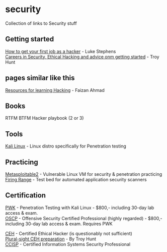 # security
Collection of links to Security stuff


## Getting started
[How to get your first job as a hacker](https://medium.com/@hakluke/how-to-get-your-first-job-as-a-hacker-7c1f5c4bf4b3) - Luke Stephens<br>
[Careers in Security, Ethical Hacking and advice onm getting started](https://www.troyhunt.com/careers-in-security-ethical-hacking-and-advice-on-where-to-get-started/) - Troy Hunt<br>



## pages similar like this
[Resources for learning Hacking](https://github.com/faizann24/Resources-for-learning-Hacking) - Faizan Ahmad


## Books
RTFM
BTFM
Hacker playbook (2 or 3)


## Tools
[Kali Linux](https://www.kali.org/downloads/) - Linux distro specifically for Penetration testing



## Practicing
[Metasploitable2](https://sourceforge.net/projects/metasploitable/files/Metasploitable2/) - Vulnerable Linux VM for security & penetration practicing
[Firing Range](https://public-firing-range.appspot.com/) - Test bed for automated application security scanners




## Certification
[PWK](https://www.offensive-security.com/information-security-training/penetration-testing-training-kali-linux/) - Penetration Testing with Kali Linux - $800,- including 30-day lab access & exam.<br>
[OSCP](https://www.offensive-security.com/information-security-certifications/oscp-offensive-security-certified-professional/) - Offensive Security Certified Professional (highly regarded) - $800,- including 30-day lab access & exam. Requires PWK<br>


[CEH](http://www.firebrandtraining.co.uk/courses/ec_council/ceh/hacking.asp#fast-metro) - Certified Ethical Hacker (is questionably not sufficient)<br>
[Plural-sight CEH preparation](https://www.pluralsight.com/paths/ethical-hacking) - By Troy Hunt<br> 
[CCISP](http://www.firebrandtraining.co.uk/uk/cissp.asp#fast-metro) - Certified Information Systems Security Professional